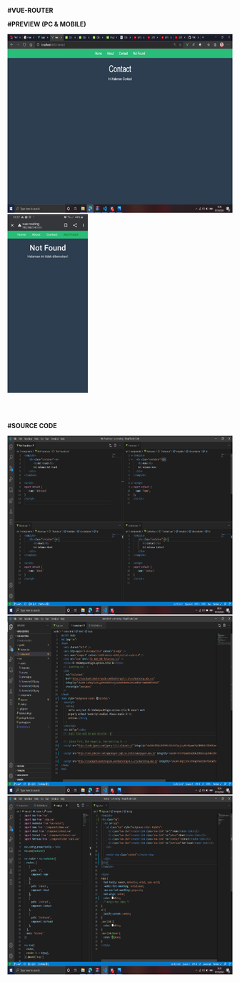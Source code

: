 **#VUE-ROUTER**

**#PREVIEW (PC & MOBILE)**

<img src="./src/assets/pc.png" height="400px">  <img src="./src/assets/phone.jpeg" height="400px">

<br>
<br>

**#SOURCE CODE**

<img src="./src/assets/Screenshot(136).png" height="400px">

<img src="./src/assets/Screenshot(140).png" height="400px">

<img src="./src/assets/Screenshot(141).png" height="400px">
